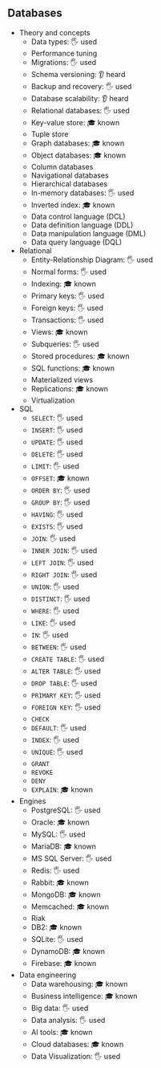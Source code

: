 ## Databases

- Theory and concepts
  - Data types: 🖐️ used
  - Performance tuning
  - Migrations: 🖐️ used
  - Schema versioning: 👂 heard
  - Backup and recovery: 🖐️ used
  - Database scalability: 👂 heard
  - Relational databases: 🖐️ used
  - Key-value store: 🎓 known
  - Tuple store
  - Graph databases: 🎓 known
  - Object databases: 🎓 known
  - Column databases
  - Navigational databases
  - Hierarchical databases
  - In-memory databases: 🖐️ used
  - Inverted index: 🎓 known
  - Data control language (DCL)
  - Data definition language (DDL)
  - Data manipulation language (DML)
  - Data query language (DQL)
- Relational
  - Entity-Relationship Diagram: 🖐️ used
  - Normal forms: 🖐️ used
  - Indexing: 🎓 known
  - Primary keys: 🖐️ used
  - Foreign keys: 🖐️ used
  - Transactions: 🖐️ used
  - Views: 🎓 known
  - Subqueries: 🖐️ used
  - Stored procedures: 🎓 known
  - SQL functions: 🎓 known
  - Materialized views
  - Replications: 🎓 known
  - Virtualization
- SQL
  - `SELECT`: 🖐️ used
  - `INSERT`: 🖐️ used
  - `UPDATE`: 🖐️ used
  - `DELETE`: 🖐️ used
  - `LIMIT`: 🖐️ used
  - `OFFSET`: 🎓 known
  - `ORDER BY`: 🖐️ used
  - `GROUP BY`: 🖐️ used
  - `HAVING`: 🖐️ used
  - `EXISTS`: 🖐️ used
  - `JOIN`: 🖐️ used
  - `INNER JOIN`: 🖐️ used
  - `LEFT JOIN`: 🖐️ used
  - `RIGHT JOIN`: 🖐️ used
  - `UNION`: 🖐️ used
  - `DISTINCT`: 🖐️ used
  - `WHERE`: 🖐️ used
  - `LIKE`: 🖐️ used
  - `IN`: 🖐️ used
  - `BETWEEN`: 🖐️ used
  - `CREATE TABLE`: 🖐️ used
  - `ALTER TABLE`: 🖐️ used
  - `DROP TABLE`: 🖐️ used
  - `PRIMARY KEY`: 🖐️ used
  - `FOREIGN KEY`: 🖐️ used
  - `CHECK`
  - `DEFAULT`: 🖐️ used
  - `INDEX`: 🖐️ used
  - `UNIQUE`: 🖐️ used
  - `GRANT`
  - `REVOKE`
  - `DENY`
  - `EXPLAIN`: 🎓 known
- Engines
  - PostgreSQL: 🖐️ used
  - Oracle: 🎓 known
  - MySQL: 🖐️ used
  - MariaDB: 🎓 known
  - MS SQL Server: 🖐️ used
  - Redis: 🖐️ used
  - Rabbit: 🎓 known
  - MongoDB: 🎓 known
  - Memcached: 🎓 known
  - Riak
  - DB2: 🎓 known
  - SQLite: 🖐️ used
  - DynamoDB: 🎓 known
  - Firebase: 🎓 known
- Data engineering
  - Data warehousing: 🎓 known
  - Business intelligence: 🎓 known
  - Big data: 🖐️ used
  - Data analysis: 🖐️ used
  - AI tools: 🎓 known
  - Cloud databases: 🎓 known
  - Data Visualization: 🖐️ used
